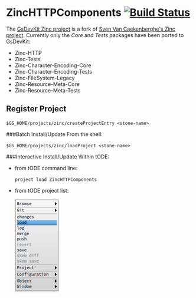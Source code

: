 # ZincHTTPComponents [![Build Status](https://travis-ci.org/GsDevKit/zinc.png?branch=gs_master)](https://travis-ci.org/gs_master/zinc)
The [GsDevKit Zinc project][3] is a fork of [Sven Van Caekenberghe's Zinc project][4]. 
Currently only the *Core* and *Tests* packages have been ported to GsDevKit:
* Zinc-HTTP
* Zinc-Tests
* Zinc-Character-Encoding-Core
* Zinc-Character-Encoding-Tests
* Zinc-FileSystem-Legacy
* Zinc-Resource-Meta-Core
* Zinc-Resource-Meta-Tests

## Register Project

```Shell
$GS_HOME/projects/zinc/createProjectEntry <stone-name>
```

###Batch Install/Update
From the shell:

```Shell
$GS_HOME/projects/zinc/loadProject <stone-name>
```

###Interactive Install/Update
Within tODE:

   * from tODE command line:


      ```Shell
      project load ZincHTTPComponents
      ```

   * from tODE project list:

     ![project list menu][2]

[2]: ../../docs/images/projectListMenu.png
[3]: https://github.com/GsDevKit/zinc
[4]: https://github.com/svenvc/zinc

